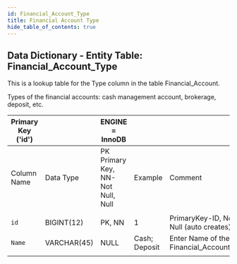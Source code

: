 ```yaml
---
id: Financial_Account_Type
title: Financial Account Type
hide_table_of_contents: true
---
```


## Data Dictionary - Entity Table: Financial_Account_Type

This is a lookup table for the Type column in the table Financial_Account. 

Types of the financial accounts: cash management account, brokerage, deposit, etc.	

|  Primary Key ('id')||ENGINE = InnoDB|||
|---|---|---|---|---|
|Column Name|Data Type|PK Primary Key, NN-Not Null, Null|Example|Comment|
||
|`id`|BIGINT(12)|PK, NN|1|PrimaryKey-ID, Not Null (auto creates)|
|`Name`|VARCHAR(45)|NULL|Cash; Deposit|Enter Name of the Financial_Account_Type|
||
